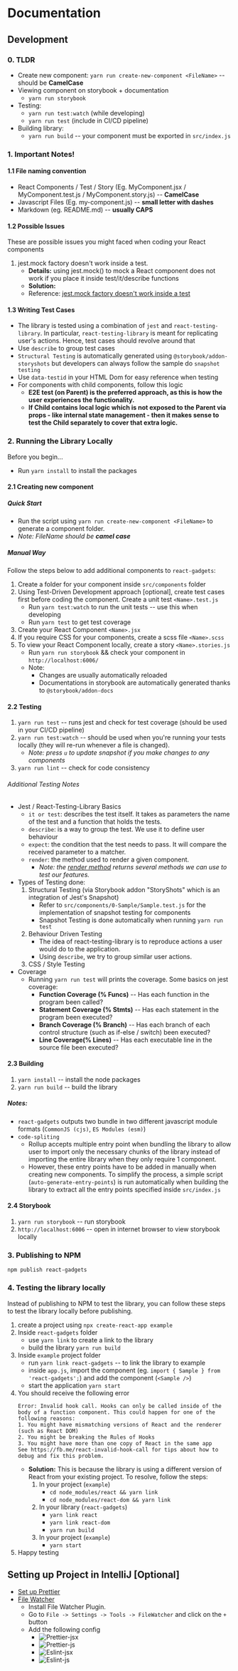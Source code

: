 # Documentation

## Development

### 0. TLDR

- Create new component: `yarn run create-new-component <FileName>` -- should be **CamelCase**
- Viewing component on storybook + documentation
    - `yarn run storybook`
- Testing: 
    - `yarn run test:watch` (while developing) 
    - `yarn run test` (include in CI/CD pipeline)
- Building library:
    - `yarn run build` -- your component must be exported in `src/index.js`

### 1. Important Notes!

#### 1.1 File naming convention

-   React Components / Test / Story (Eg. MyComponent.jsx / MyComponent.test.js / MyComponent.story.js) -- **CamelCase**
-   Javascript Files (Eg. my-component.js) -- **small letter with dashes**
-   Markdown (eg. README.md) -- **usually CAPS**

#### 1.2 Possible Issues

These are possible issues you might faced when coding your React components

1. jest.mock factory doesn't work inside a test.
    - **Details:** using jest.mock() to mock a React component does not work if you place it inside test/it/describe functions
    - **Solution:**
    - Reference: [jest.mock factory doesn't work inside a test](https://github.com/facebook/jest/issues/2582)
            
#### 1.3 Writing Test Cases

-   The library is tested using a combination of `jest` and `react-testing-library`. In particular, `react-testing-library` is meant for replicating user's actions. Hence, test cases should revolve around that
-   Use `describe` to group test cases
-   `Structural Testing` is automatically generated using `@storybook/addon-storyshots` but developers can always follow the sample do `snapshot testing`
-   Use `data-testid` in your HTML Dom for easy reference when testing
-   For components with child components, follow this logic
    -   **E2E test (on Parent) is the preferred approach, as this is how the user experiences the functionality.**
    -   **If Child contains local logic which is not exposed to the Parent via props - like internal state management - then it makes sense to test the Child separately to cover that extra logic.**

### 2. Running the Library Locally

Before you begin...
- Run `yarn install` to install the packages

#### 2.1 Creating new component

##### Quick Start

- Run the script using `yarn run create-new-component <FileName>` to generate a component folder.
- _Note: FileName should be **camel case**_

##### Manual Way

Follow the steps below to add additional components to `react-gadgets`:

1. Create a folder for your component inside `src/components` folder
2. Using Test-Driven Development approach [optional], create test cases first before coding the component. Create a unit test `<Name>.test.js`
    - Run `yarn test:watch` to run the unit tests -- use this when developing
    - Run `yarn test` to get test coverage
3. Create your React Component `<Name>.jsx`
4. If you require CSS for your components, create a scss file `<Name>.scss`
5. To view your React Component locally, create a story `<Name>.stories.js`
    - Run `yarn run storybook` && check your component in `http://localhost:6006/`
    - Note:
        - Changes are usually automatically reloaded
        - Documentations in storybook are automatically generated thanks to `@storybook/addon-docs`

#### 2.2 Testing

1. `yarn run test` -- runs jest and check for test coverage (should be used in your CI/CD pipeline)
2. `yarn run test:watch` -- should be used when you're running your tests locally (they will re-run whenever a file is changed).
    - _Note: press `u` to update snapshot if you make changes to any components_
3. `yarn run lint` -- check for code consistency

###### Additional Testing Notes

-   Jest / React-Testing-Library Basics
    -   `it or test`: describes the test itself. It takes as parameters the name of the test and a function that holds the tests.
    -   `describe`: is a way to group the test. We use it to define user behaviour
    -   `expect`: the condition that the test needs to pass. It will compare the received parameter to a matcher.
    -   `render`: the method used to render a given component.
        -   _Note: the [render method](https://testing-library.com/docs/react-testing-library/api) returns several methods we can use to test our features._
-   Types of Testing done:
    1. Structural Testing (via Storybook addon "StoryShots" which is an integration of Jest's Snapshot)
        - Refer to `src/components/0-Sample/Sample.test.js` for the implementation of snapshot testing for components
        - Snapshot Testing is done automatically when running `yarn run test`
    2. Behaviour Driven Testing
        - The idea of react-testing-library is to reproduce actions a user would do to the application.
        - Using `describe`, we try to group similar user actions.
    3. CSS / Style Testing
-   Coverage
    -   Running `yarn run test` will prints the coverage. Some basics on jest coverage:
        -   **Function Coverage (% Funcs)** -- Has each function in the program been called?
        -   **Statement Coverage (% Stmts)** -- Has each statement in the program been executed?
        -   **Branch Coverage (% Branch)** -- Has each branch of each control structure (such as if-else / switch) been executed?
        -   **Line Coverage(% Lines)** -- Has each executable line in the source file been executed?

#### 2.3 Building

1. `yarn install` -- install the node packages
2. `yarn run build` -- build the library

##### Notes:

- `react-gadgets` outputs two bundle in two different javascript module formats (`CommonJS (cjs)`, `ES Modules (esm)`) 
- `code-spliting`
    - Rollup accepts multiple entry point when bundling the library to allow user to import only the necessary chunks of the library instead of importing the entire library when they only require 1 component.
    - However, these entry points have to be added in manually when creating new components. To simplify the process, a simple script (`auto-generate-entry-points`) is run automatically when building the library to extract all the entry points specified inside `src/index.js`

#### 2.4 Storybook

1. `yarn run storybook` -- run storybook
2. `http://localhost:6006` -- open in internet browser to view storybook locally

### 3. Publishing to NPM

`npm publish react-gadgets`

### 4. Testing the library locally

Instead of publishing to NPM to test the library, you can follow these steps to test the library locally before publishing.

1. create a project using `npx create-react-app example`
2. Inside `react-gadgets` folder
    - use `yarn link` to create a link to the library
    - build the library `yarn run build`
3. Inside `example` project folder
    - run `yarn link react-gadgets` -- to link the library to example
    - inside `app.js`, import the component (eg. `import { Sample } from 'react-gadgets';`) and add the component (`<Sample />`)
    - start the application `yarn start`
4. You should receive the following error 
    ```$xslt
    Error: Invalid hook call. Hooks can only be called inside of the body of a function component. This could happen for one of the following reasons:
    1. You might have mismatching versions of React and the renderer (such as React DOM)
    2. You might be breaking the Rules of Hooks
    3. You might have more than one copy of React in the same app
    See https://fb.me/react-invalid-hook-call for tips about how to debug and fix this problem.
    ```
    - **Solution:** This is because the library is using a different version of React from your existing project. To resolve, follow the steps:
        1. In your project (`example`)
            - `cd node_modules/react && yarn link`
            - `cd node_modules/react-dom && yarn link`
        2. In your library (`react-gadgets`)
            - `yarn link react`
            - `yarn link react-dom` 
            - `yarn run build`
        3. In your project (`example`)
            - `yarn start`
5. Happy testing

## Setting up Project in IntelliJ [Optional]

-   [Set up Prettier](https://www.jetbrains.com/help/idea/prettier.html#ws_prettier_reformat_code)
-   [File Watcher](https://blog.jetbrains.com/webstorm/2016/08/using-external-tools/)
    -   Install File Watcher Plugin.
    -   Go to `File -> Settings -> Tools -> FileWatcher` and click on the `+` button
    -   Add the following config
        -   ![Prettier-jsx](images/filewatcher_1.png)
        -   ![Prettier-js](images/filewatcher_2.png)
        -   ![Eslint-jsx](images/filewatcher_3.png)
        -   ![Eslint-js](images/filewatcher_4.png)
